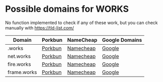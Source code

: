 # Possible domains for WORKS

No function implemented to check if any of these work, but you can check manually with https://tld-list.com/

| Domain | Porkbun | NameCheap | Google Domains |
|---|---|---|---|
| .works | [Porkbun](https://porkbun.com/checkout/search?prb=e814663da1&tlds=&idnLanguage=&search=search&q=.works) | [Namecheap](https://www.namecheap.com/domains/registration/results/?domain=.works) | [Google](https://domains.google.com/registrar/search?searchTerm=.works) |
| net.works | [Porkbun](https://porkbun.com/checkout/search?prb=e814663da1&tlds=&idnLanguage=&search=search&q=net.works) | [Namecheap](https://www.namecheap.com/domains/registration/results/?domain=net.works) | [Google](https://domains.google.com/registrar/search?searchTerm=net.works) |
| fire.works | [Porkbun](https://porkbun.com/checkout/search?prb=e814663da1&tlds=&idnLanguage=&search=search&q=fire.works) | [Namecheap](https://www.namecheap.com/domains/registration/results/?domain=fire.works) | [Google](https://domains.google.com/registrar/search?searchTerm=fire.works) |
| frame.works | [Porkbun](https://porkbun.com/checkout/search?prb=e814663da1&tlds=&idnLanguage=&search=search&q=frame.works) | [Namecheap](https://www.namecheap.com/domains/registration/results/?domain=frame.works) | [Google](https://domains.google.com/registrar/search?searchTerm=frame.works) |
